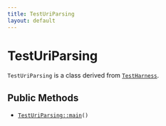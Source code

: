 ```yaml
---
title: TestUriParsing
layout: default
---
```


# TestUriParsing

<code>TestUriParsing</code> is a class derived from <code><a href="TestHarness">TestHarness</a></code>.

## Public Methods

* <code><a href="TestUriParsing%3A%3Amain">TestUriParsing::main</a>()</code>

